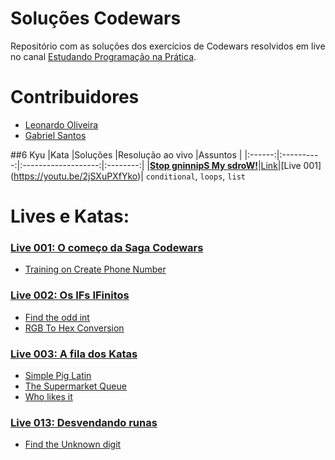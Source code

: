 # Soluções Codewars

Repositório com as soluções dos exercícios de Codewars resolvidos em live no canal
[Estudando Programação na Prática](https://youtube.com/channel/UCrr9mziS3eGCM7imKhyU0HA).

# Contribuidores

- [Leonardo Oliveira](https://github.com/olv-leo)
- [Gabriel Santos](https://github.com/santos-bino)


##6 Kyu 
|Kata    |Soluções    |Resolução ao vivo    |Assuntos  |
|:------:|:----------:|:-------------------:|:--------:|
|**[Stop gninnipS My sdroW!](https://www.codewars.com/kata/5264d2b162488dc400000001)**|[Link](https://github.com/Estudando-Programacao-na-Pratica/solucoes-codewars/tree/main/live001%20-%20Stop%20gninnipS%20My%20sdroW!)|[Live 001](https://youtu.be/2jSXuPXfYko)| `conditional`, `loops`, `list`


# Lives e Katas:
### [Live 001: O começo da Saga Codewars](https://youtu.be/2jSXuPXfYko)
- [Training on Create Phone Number](https://github.com/Estudando-Programacao-na-Pratica/solucoes-codewars/tree/main/live001%20-%20Training%20on%20Create%20Phone%20Number)

### [Live 002: Os IFs IFinitos](https://youtu.be/P6khcpFts2E)

- [Find the odd int](https://github.com/Estudando-Programacao-na-Pratica/solucoes-codewars/tree/main/live002%20-%20Find%20the%20odd%20int)
- [RGB To Hex Conversion](https://github.com/Estudando-Programacao-na-Pratica/solucoes-codewars/tree/main/live002%20-%20RGB%20To%20Hex%20Conversion)

### [Live 003: A fila dos Katas](https://youtu.be/Jz5JlUd7EX4)

- [Simple Pig Latin](https://github.com/Estudando-Programacao-na-Pratica/solucoes-codewars/tree/main/live003%20-%20Simple%20Pig%20Latin)
- [The Supermarket Queue](https://github.com/Estudando-Programacao-na-Pratica/solucoes-codewars/tree/main/live003%20-%20The%20Supermarket%20Queue)
- [Who likes it](https://github.com/Estudando-Programacao-na-Pratica/solucoes-codewars/tree/main/live003%20-%20Who%20likes%20it)

### [Live 013: Desvendando runas](https://youtu.be/sxoBPzELRZI)

- [Find the Unknown digit](https://github.com/Estudando-Programacao-na-Pratica/solucoes-codewars/tree/main/live012_Find_the_Unknown_digit)